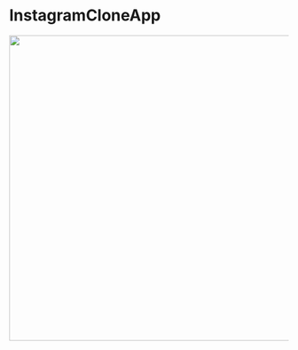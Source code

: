 # InstagramCloneApp

<img src="https://user-images.githubusercontent.com/55477266/65748880-86e80100-e122-11e9-8e79-f5d11f8e8813.jpg" width="950" height="550">
